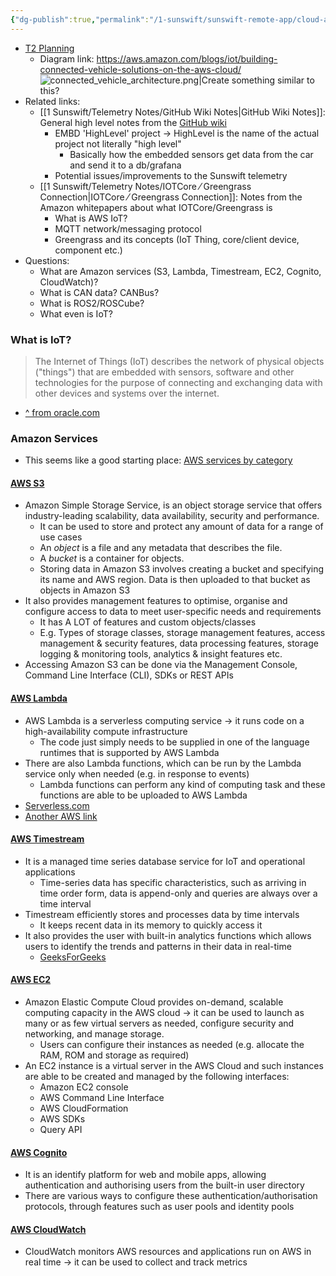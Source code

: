 ```yaml
---
{"dg-publish":true,"permalink":"/1-sunswift/sunswift-remote-app/cloud-architecture-diagram/","noteIcon":"","created":"2024-07-22T22:35:27.507+10:00","updated":"2024-07-23T22:07:49.185+10:00"}
---
```


- [T2 Planning](https://docs.google.com/document/d/1RJXRiCVt_27EhIYQAgpv9bbyQgl6lvOZI0yVGBZEDr4/edit)
	- Diagram link: https://aws.amazon.com/blogs/iot/building-connected-vehicle-solutions-on-the-aws-cloud/
![connected_vehicle_architecture.png|Create something similar to this?](/img/user/Images%20&%20Attachments/connected_vehicle_architecture.png)
- Related links:
	- [[1 Sunswift/Telemetry Notes/GitHub Wiki Notes\|GitHub Wiki Notes]]: General high level notes from the [GitHub wiki](https://github.com/UNSW-Sunswift/SR-Telemetry/wiki/Telemetry:-An-Overview#telemetry)
		- EMBD 'HighLevel' project -> HighLevel is the name of the actual project not literally "high level"
			- Basically how the embedded sensors get data from the car and send it to a db/grafana
		- Potential issues/improvements to the Sunswift telemetry
	- [[1 Sunswift/Telemetry Notes/IOTCore ⁄ Greengrass Connection\|IOTCore ⁄ Greengrass Connection]]: Notes from the Amazon whitepapers about what IOTCore/Greengrass is
		- What is AWS IoT?
		- MQTT network/messaging protocol
		- Greengrass and its concepts (IoT Thing, core/client device, component etc.)
- Questions:
	- What are Amazon services (S3, Lambda, Timestream, EC2, Cognito, CloudWatch)?
	- What is CAN data? CANBus?
	- What is ROS2/ROSCube?
	- What even is IoT?

### What is IoT?
>The Internet of Things (IoT) describes the network of physical objects ("things") that are embedded with sensors, software and other technologies for the purpose of connecting and exchanging data with other devices and systems over the internet.
- [^ from oracle.com](https://www.oracle.com/au/internet-of-things/)

### Amazon Services
- This seems like a good starting place: [AWS services by category](https://docs.aws.amazon.com/whitepapers/latest/aws-overview/amazon-web-services-cloud-platform.html)

#### [AWS S3](https://docs.aws.amazon.com/AmazonS3/latest/userguide/Welcome.html)
- Amazon Simple Storage Service, is an object storage service that offers industry-leading scalability, data availability, security and performance.
	- It can be used to store and protect any amount of data for a range of use cases
	- An *object* is a file and any metadata that describes the file.
	- A *bucket* is a container for objects.
	- Storing data in Amazon S3 involves creating a bucket and specifying its name and AWS region. Data is then uploaded to that bucket as objects in Amazon S3
- It also provides management features to optimise, organise and configure access to data to meet user-specific needs and requirements
	- It has A LOT of features and custom objects/classes
	- E.g. Types of storage classes, storage management features, access management & security features, data processing features, storage logging & monitoring tools, analytics & insight features etc.
- Accessing Amazon S3 can be done via the Management Console, Command Line Interface (CLI), SDKs or REST APIs

#### [AWS Lambda](https://docs.aws.amazon.com/lambda/latest/dg/welcome.html)
- AWS Lambda is a serverless computing service ->  it runs code on a high-availability compute infrastructure
	- The code just simply needs to be supplied in one of the language runtimes that is supported by AWS Lambda
- There are also Lambda functions, which can be run by the Lambda service only when needed (e.g. in response to events)
	- Lambda functions can perform any kind of computing task and these functions are able to be uploaded to AWS Lambda
- [Serverless.com](https://www.serverless.com/aws-lambda#toc1)
- [Another AWS link](https://aws.amazon.com/lambda/features/)

#### [AWS Timestream](https://docs.aws.amazon.com/whitepapers/latest/aws-overview/database.html#amazon-timestream)
- It is a managed time series database service for IoT and operational applications
	- Time-series data has specific characteristics, such as arriving in time order form, data is append-only and queries are always over a time interval
- Timestream efficiently stores and processes data by time intervals
	- It keeps recent data in its memory to quickly access it 
- It also provides the user with built-in analytics functions which allows users to identify the trends and patterns in their data in real-time
	- [GeeksForGeeks](https://www.geeksforgeeks.org/what-is-aws-time-series-databases-setup-amazon-timestream/)

#### [AWS EC2](https://aws.amazon.com/lambda/features/)
- Amazon Elastic Compute Cloud provides on-demand, scalable computing capacity in the AWS cloud -> it can be used to launch as many or as few virtual servers as needed, configure security and networking, and manage storage.
	- Users can configure their instances as needed (e.g. allocate the RAM, ROM and storage as required)
- An EC2 instance is a virtual server in the AWS Cloud and such instances are able to be created and managed by the following interfaces:
	- Amazon EC2 console
	- AWS Command Line Interface
	- AWS CloudFormation
	- AWS SDKs
	- Query API

#### [AWS Cognito](https://docs.aws.amazon.com/cognito/latest/developerguide/what-is-amazon-cognito.html)
- It is an identify platform for web and mobile apps, allowing authentication and authorising users from the built-in user directory
- There are various ways to configure these authentication/authorisation protocols, through features such as user pools and identity pools

#### [AWS CloudWatch](https://docs.aws.amazon.com/AmazonCloudWatch/latest/monitoring/WhatIsCloudWatch.html)
- CloudWatch monitors AWS resources and applications run on AWS in real time -> it can be used to collect and track metrics